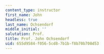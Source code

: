 ```yaml
---
content_type: instructor
first_name: John
headless: true
last_name: Ochsendorf
middle_initial: ''
salutation: Prof.
title: Prof. John Ochsendorf
uid: 655d9584-f056-5cd8-7b1b-f8b70b708d53
---
```

